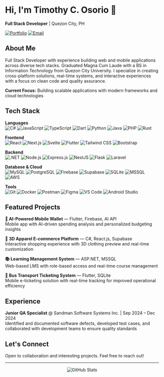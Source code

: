 # Hi, I'm Timothy C. Osorio 👋

**Full Stack Developer** | Quezon City, PH

[![Portfolio](https://img.shields.io/badge/Portfolio-timeqxdev.vercel.app-0A66C2?style=flat&logo=vercel&logoColor=white)](https://timeqxdev.vercel.app)
[![Email](https://img.shields.io/badge/Email-Contact-EA4335?style=flat&logo=gmail&logoColor=white)](mailto:osorio.timothy.03082003@gmail.com)

## About Me

Full Stack Developer with experience building web and mobile applications across diverse tech stacks. Graduated Magna Cum Laude with a BS in Information Technology from Quezon City University. I specialize in creating cross-platform solutions, real-time systems, and interactive experiences with a focus on clean code and quality assurance.

**Current Focus:** Building scalable applications with modern frameworks and cloud technologies

## Tech Stack

**Languages**  
![C#](https://img.shields.io/badge/C%23-239120?style=flat&logo=c-sharp&logoColor=white)
![JavaScript](https://img.shields.io/badge/JavaScript-F7DF1E?style=flat&logo=javascript&logoColor=black)
![TypeScript](https://img.shields.io/badge/TypeScript-3178C6?style=flat&logo=typescript&logoColor=white)
![Dart](https://img.shields.io/badge/Dart-0175C2?style=flat&logo=dart&logoColor=white)
![Python](https://img.shields.io/badge/Python-3776AB?style=flat&logo=python&logoColor=white)
![Java](https://img.shields.io/badge/Java-007396?style=flat&logo=java&logoColor=white)
![PHP](https://img.shields.io/badge/PHP-777BB4?style=flat&logo=php&logoColor=white)
![Rust](https://img.shields.io/badge/Rust-000000?style=flat&logo=rust&logoColor=white)

**Frontend**  
![React](https://img.shields.io/badge/React-61DAFB?style=flat&logo=react&logoColor=black)
![Next.js](https://img.shields.io/badge/Next.js-000000?style=flat&logo=next.js&logoColor=white)
![Svelte](https://img.shields.io/badge/Svelte-FF3E00?style=flat&logo=svelte&logoColor=white)
![Flutter](https://img.shields.io/badge/Flutter-02569B?style=flat&logo=flutter&logoColor=white)
![Tailwind CSS](https://img.shields.io/badge/Tailwind_CSS-38B2AC?style=flat&logo=tailwind-css&logoColor=white)
![Bootstrap](https://img.shields.io/badge/Bootstrap-7952B3?style=flat&logo=bootstrap&logoColor=white)

**Backend**  
![.NET](https://img.shields.io/badge/.NET-512BD4?style=flat&logo=.net&logoColor=white)
![Node.js](https://img.shields.io/badge/Node.js-339933?style=flat&logo=node.js&logoColor=white)
![Express.js](https://img.shields.io/badge/Express.js-000000?style=flat&logo=express&logoColor=white)
![NestJS](https://img.shields.io/badge/NestJS-E0234E?style=flat&logo=nestjs&logoColor=white)
![Flask](https://img.shields.io/badge/Flask-000000?style=flat&logo=flask&logoColor=white)
![Laravel](https://img.shields.io/badge/Laravel-FF2D20?style=flat&logo=laravel&logoColor=white)

**Database & Cloud**  
![MySQL](https://img.shields.io/badge/MySQL-4479A1?style=flat&logo=mysql&logoColor=white)
![PostgreSQL](https://img.shields.io/badge/PostgreSQL-336791?style=flat&logo=postgresql&logoColor=white)
![Firebase](https://img.shields.io/badge/Firebase-FFCA28?style=flat&logo=firebase&logoColor=black)
![Supabase](https://img.shields.io/badge/Supabase-3ECF8E?style=flat&logo=supabase&logoColor=white)
![SQLite](https://img.shields.io/badge/SQLite-003B57?style=flat&logo=sqlite&logoColor=white)
![MSSQL](https://img.shields.io/badge/MSSQL-CC2927?style=flat&logo=microsoft-sql-server&logoColor=white)
![AWS](https://img.shields.io/badge/AWS-232F3E?style=flat&logo=amazon-aws&logoColor=white)

**Tools**  
![Git](https://img.shields.io/badge/Git-F05032?style=flat&logo=git&logoColor=white)
![Docker](https://img.shields.io/badge/Docker-2496ED?style=flat&logo=docker&logoColor=white)
![Postman](https://img.shields.io/badge/Postman-FF6C37?style=flat&logo=postman&logoColor=white)
![Figma](https://img.shields.io/badge/Figma-F24E1E?style=flat&logo=figma&logoColor=white)
![VS Code](https://img.shields.io/badge/VS_Code-007ACC?style=flat&logo=visual-studio-code&logoColor=white)
![Android Studio](https://img.shields.io/badge/Android_Studio-3DDC84?style=flat&logo=android-studio&logoColor=white)

## Featured Projects

**🤖 AI-Powered Mobile Wallet** — Flutter, Firebase, AI API  
Mobile app with AI-driven spending analysis and personalized budgeting insights

**👕 3D Apparel E-commerce Platform** — C#, React.js, Supabase  
Interactive shopping experience with 3D clothing preview and real-time customization

**📚 Learning Management System** — ASP.NET, MSSQL  
Web-based LMS with role-based access and real-time course management

**🚌 Bus Transport Ticketing System** — Flutter, SQLite  
Mobile e-ticketing solution with real-time tracking for improved operational efficiency

## Experience

**Junior QA Specialist** @ Sandman Software Systems Inc. | Sep 2024 – Dec 2024  
Identified and documented software defects, developed test cases, and collaborated with development teams to ensure quality standards

## Let's Connect

Open to collaboration and interesting projects. Feel free to reach out!

---

<div align="center">

![GitHub Stats](https://github-readme-stats.vercel.app/api?username=timeqx&show_icons=true&theme=default&hide_border=true)

</div>
